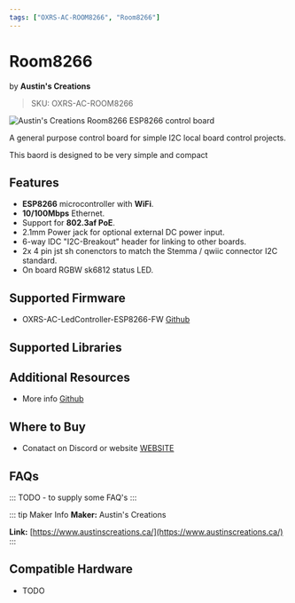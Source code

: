 ```yaml
---
tags: ["OXRS-AC-ROOM8266", "Room8266"]
---
```

# Room8266
<p class="maker">by <b>Austin's Creations</b></p>

> SKU: OXRS-AC-ROOM8266

<!-- Board Image -->
![Austin's Creations Room8266 ESP8266 control board](/images/oxrs-room8266.jpg)

<!-- Board Description -->
A general purpose control board for simple I2C local board control projects.

This baord is designed to be very simple and compact

## Features

- **ESP8266** microcontroller with **WiFi**.
- **10/100Mbps** Ethernet.
- Support for **802.3af PoE**.
- 2.1mm Power jack for optional external DC power input.
- 6-way IDC "I2C-Breakout" header for linking to other boards.
- 2x 4 pin jst sh conenctors to match the Stemma / qwiic connector I2C standard. 
- On board RGBW sk6812 status LED.

## Supported Firmware
- OXRS-AC-LedController-ESP8266-FW [Github](https://github.com/austinscreations/OXRS-AC-LedController-ESP8266-FW)

## Supported Libraries

## Additional Resources
- More info [Github](https://github.com/austinscreations/room8266)

## Where to Buy
- Conatact on Discord or website [WEBSITE](https://www.austinscreations.ca/)

## FAQs
:::
TODO - to supply some FAQ's
:::

::: tip Maker Info
**Maker:** Austin's Creations

**Link:** [https://www.austinscreations.ca/](https://www.austinscreations.ca/)
:::

## Compatible Hardware
- TODO
